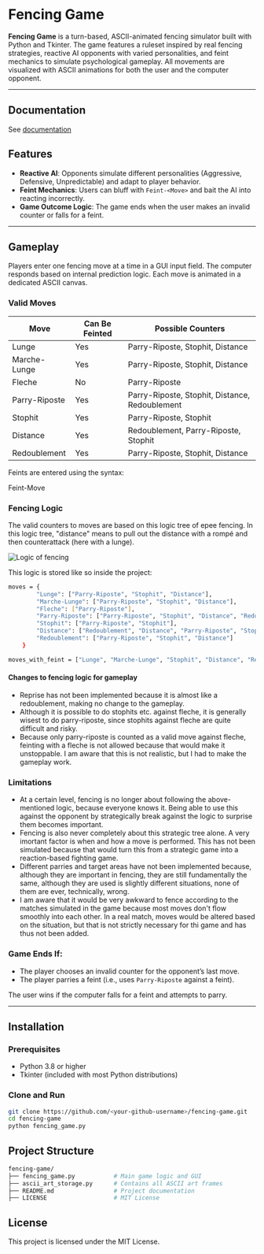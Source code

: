 # Fencing Game

**Fencing Game** is a turn-based, ASCII-animated fencing simulator built with Python and Tkinter. The game features a ruleset inspired by real fencing strategies, reactive AI opponents with varied personalities, and feint mechanics to simulate psychological gameplay. All movements are visualized with ASCII animations for both the user and the computer opponent.

---

## Documentation

See [documentation](DOCUMENTATION.md)

## Features

- **Reactive AI**: Opponents simulate different personalities (Aggressive, Defensive, Unpredictable) and adapt to player behavior.
- **Feint Mechanics**: Users can bluff with `Feint-<Move>` and bait the AI into reacting incorrectly.
- **Game Outcome Logic**: The game ends when the user makes an invalid counter or falls for a feint.

---

## Gameplay

Players enter one fencing move at a time in a GUI input field. The computer responds based on internal prediction logic. Each move is animated in a dedicated ASCII canvas.

### Valid Moves

| Move           | Can Be Feinted | Possible Counters                               |
|----------------|----------------|--------------------------------------------------|
| Lunge          | Yes            | Parry-Riposte, Stophit, Distance                 |
| Marche-Lunge   | Yes            | Parry-Riposte, Stophit, Distance                 |
| Fleche         | No             | Parry-Riposte                                    |
| Parry-Riposte  | Yes            | Parry-Riposte, Stophit, Distance, Redoublement  |
| Stophit        | Yes            | Parry-Riposte, Stophit                           |
| Distance       | Yes            | Redoublement, Parry-Riposte, Stophit            |
| Redoublement   | Yes            | Parry-Riposte, Stophit, Distance                 |

Feints are entered using the syntax:

Feint-Move

### Fencing Logic

The valid counters to moves are based on this logic tree of epee fencing. In this logic tree, "distance" means to pull out the distance with a rompé and then counterattack (here with a lunge).

![Logic of fencing](https://github.com/user-attachments/assets/fd2841c2-fea7-4f85-b0c2-44f6257167ee)

This logic is stored like so inside the project:
```bash
moves = {
        "Lunge": ["Parry-Riposte", "Stophit", "Distance"],
        "Marche-Lunge": ["Parry-Riposte", "Stophit", "Distance"],
        "Fleche": ["Parry-Riposte"],
        "Parry-Riposte": ["Parry-Riposte", "Stophit", "Distance", "Redoublement"],
        "Stophit": ["Parry-Riposte", "Stophit"],
        "Distance": ["Redoublement", "Distance", "Parry-Riposte", "Stophit"],
        "Redoublement": ["Parry-Riposte", "Stophit", "Distance"]
    }

moves_with_feint = ["Lunge", "Marche-Lunge", "Stophit", "Distance", "Redoublement", "Parry-Riposte"]
```

#### Changes to fencing logic for gameplay

- Reprise has not been implemented because it is almost like a redoublement, making no change to the gameplay.
- Although it is possible to do stophits etc. against fleche, it is generally wisest to do parry-riposte, since stophits against fleche are quite difficult and risky.
- Because only parry-riposte is counted as a valid move against fleche, feinting with a fleche is not allowed because that would make it unstoppable. I am aware that this is not realistic, but I had to make the gameplay work.

### Limitations

- At a certain level, fencing is no longer about following the above-mentioned logic, because everyone knows it. Being able to use this against the opponent by strategically break against the logic to surprise them becomes important. 
- Fencing is also never completely about this strategic tree alone. A very imortant factor is when and how a move is performed. This has not been simulated because that would turn this from a strategic game into a reaction-based fighting game.
- Different parries and target areas have not been implemented because, although they are important in fencing, they are still fundamentally the same, although they are used is slightly different situations, none of them are ever, technically, wrong.
- I am aware that it would be very awkward to fence according to the matches simulated in the game because most moves don't flow smoothly into each other. In a real match, moves would be altered based on the situation, but that is not strictly necessary for thi game and has thus not been added.

### Game Ends If:

- The player chooses an invalid counter for the opponent’s last move.
- The player parries a feint (i.e., uses `Parry-Riposte` against a feint).

The user wins if the computer falls for a feint and attempts to parry.

---

## Installation

### Prerequisites

- Python 3.8 or higher
- Tkinter (included with most Python distributions)

### Clone and Run

```bash
git clone https://github.com/<your-github-username>/fencing-game.git
cd fencing-game
python fencing_game.py
```

## Project Structure
```bash
fencing-game/
├── fencing_game.py           # Main game logic and GUI
├── ascii_art_storage.py      # Contains all ASCII art frames
├── README.md                 # Project documentation
├── LICENSE                   # MIT License
```

## License
This project is licensed under the MIT License.
